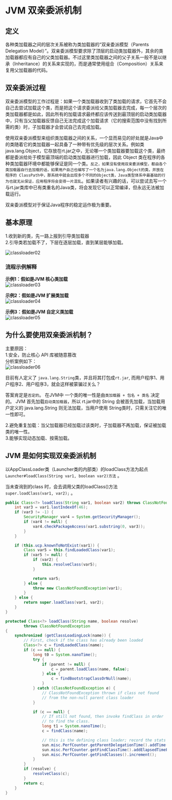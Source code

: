 # JVM 双亲委派机制

## 定义 
各种类加载器之间的层次关系被称为类加载器的“双亲委派模型（Parents Delegation Model）”。双亲委派模型要求除了顶层的启动类加载器外，其余的类加载器都应有自己的父类加载器。不过这里类加载器之间的父子关系一般不是以继承（Inheritance）的关系来实现的，而是通常使用组合（Composition）关系来复用父加载器的代码。          

## 双亲委派过程 
双亲委派模型的工作过程是：如果一个类加载器收到了类加载的请求，它首先不会自己去尝试加载这个类，而是把这个请求委派给父类加载器去完成，每一个层次的类加载器都是如此，因此所有的加载请求最终都应该传送到最顶层的启动类加载器中，只有当父加载器反馈自己无法完成这个加载请求（它的搜索范围中没有找到所需的类）时，子加载器才会尝试自己去完成加载。        

使用双亲委派模型来组织类加载器之间的关系，一个显而易见的好处就是Java中的类随着它的类加载器一起具备了一种带有优先级的层次关系。例如类java.lang.Object，它存放在rt.jar之中，无论哪一个类加载器要加载这个类，最终都是委派给处于模型最顶端的启动类加载器进行加载，因此 Object 类在程序的各种类加载器环境中都能够保证是同一个类。`反之，如果没有使用双亲委派模型，都由各个类加载器自行去加载的话，如果用户自己也编写了一个名为java.lang.Object的类，并放在程序的 ClassPath中，那系统中就会出现多个不同的Object类，Java类型体系中最基础的行为也就无从保证，应用程序将会变得一片混乱`。如果读者有兴趣的话，可以尝试去写一个与rt.jar类库中已有类重名的Java类，将会发现它可以正常编译，但永远无法被加载运行。       

双亲委派模型对于保证Java程序的稳定运作极为重要。        

## 基本原理     
1.收到新的类，先一路上报到引导类加载器  
2.引导类若加载不了，下层在逐层加载，直到某层能够加载。      

![classloader02](images/classloader02.png)  

### 流程示例解释    

**示例1：假如是JVM 核心类加载**     
![classloader03](images/classloader03.png)            

**示例2：假如是JVM 扩展类加载**     
![classloader04](images/classloader04.png)           

**示例3：假如是JVM 自定义类加载**     
![classloader05](images/classloader05.png)          
   

## 为什么要使用双亲委派机制？   
主要原因：  
1.安全，防止核心 API 库被随意篡改           
分析案例如下：   
![classloader06](images/classloader06.png)          

目前有人定义了 `java.lang.String`类，并且将其打包成`rt.jar`, 而用户程序1、用户程序2、用户程序3，就会这样被蒙骗过关么？      

答案肯定是`否定的`。 在JVM中 一个类的唯一性是由`类加载器 + 包名 + 类名` 决定的。 JVM 首先加载`启动类加载器`，所以 rt.jar中的 String 会被首先加载，当加载用户定义的 java.lang.String 则无法加载，当用户使用 String类时，只需关注它的唯一性即可。                                                                                 

2.避免重复加载：当父加载器已经加载过该类时，子加载器不再加载，保证被加载类的唯一性。                 
3.能够实现动态加载、按需加载。              


## JVM 是如何实现双亲委派机制       
以AppClassLoader类（Launcher类的内部类）的loadClass方法为起点 `Launcher#loadClass(String var1, boolean var2)方法` 。        

当未查询到的class 时，会去调用父类的loadClass()方法 `super.loadClass(var1, var2);` 。 
```java
public Class<?> loadClass(String var1, boolean var2) throws ClassNotFoundException {
    int var3 = var1.lastIndexOf(46);
    if (var3 != -1) {
        SecurityManager var4 = System.getSecurityManager();
        if (var4 != null) {
            var4.checkPackageAccess(var1.substring(0, var3));
        }
    }

    if (this.ucp.knownToNotExist(var1)) {
        Class var5 = this.findLoadedClass(var1);
        if (var5 != null) {
            if (var2) {
                this.resolveClass(var5);
            }

            return var5;
        } else {
            throw new ClassNotFoundException(var1);
        }
    } else {
        return super.loadClass(var1, var2);
    }
}
```


```java
protected Class<?> loadClass(String name, boolean resolve)
        throws ClassNotFoundException
{
    synchronized (getClassLoadingLock(name)) {
        // First, check if the class has already been loaded
        Class<?> c = findLoadedClass(name);
        if (c == null) {
            long t0 = System.nanoTime();
            try {
                if (parent != null) {
                    c = parent.loadClass(name, false);
                } else {
                    c = findBootstrapClassOrNull(name);
                }
            } catch (ClassNotFoundException e) {
                // ClassNotFoundException thrown if class not found
                // from the non-null parent class loader
            }

            if (c == null) {
                // If still not found, then invoke findClass in order
                // to find the class.
                long t1 = System.nanoTime();
                c = findClass(name);

                // this is the defining class loader; record the stats
                sun.misc.PerfCounter.getParentDelegationTime().addTime(t1 - t0);
                sun.misc.PerfCounter.getFindClassTime().addElapsedTimeFrom(t1);
                sun.misc.PerfCounter.getFindClasses().increment();
            }
        }
        if (resolve) {
            resolveClass(c);
        }
        return c;
    }
}
```





